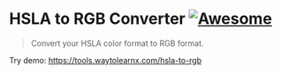 # HSLA to RGB Converter [![Awesome](https://cdn.rawgit.com/sindresorhus/awesome/d7305f38d29fed78fa85652e3a63e154dd8e8829/media/badge.svg)](https://github.com/sindresorhus/awesome)

>Convert your HSLA color format to RGB format.

Try demo: https://tools.waytolearnx.com/hsla-to-rgb
